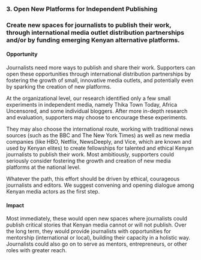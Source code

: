 ### 3. Open New Platforms for Independent Publishing

### Create new spaces for journalists to publish their work, through international media outlet distribution partnerships and/or by funding emerging Kenyan alternative platforms.

#### Opportunity

Journalists need more ways to publish and share their work. Supporters can open these opportunities through international distribution partnerships by fostering the growth of small, innovative media outlets, and potentially even by sparking the creation of new platforms.      

At the organizational level, our research identified only a few small experiments in independent media, namely Thika Town Today, Africa Uncensored, and some individual bloggers. After more in-depth research and evaluation, supporters may choose to encourage these experiments.

They may also choose the international route, working with traditional news sources (such as the BBC and The New York Times) as well as new media companies (like HBO, Netflix, NewsDeeply, and Vice, which are known and used by Kenyan elites) to create fellowships for talented and ethical Kenyan journalists to publish their work. Most ambitiously, supporters could seriously consider fostering the growth and creation of new media platforms at the national level.

Whatever the path, this effort should be driven by ethical, courageous journalists and editors. We suggest convening and opening dialogue among Kenyan media actors as the first step.


#### Impact

Most immediately, these would open new spaces where journalists could publish critical stories that Kenyan media cannot or will not publish. Over the long term, they would provide journalists with opportunities for mentorship (international or local), building their capacity in a holistic way. Journalists could also go on to serve as mentors, entrepreneurs, or other roles with greater reach.
